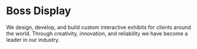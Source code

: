 # Boss Display

We design, develop, and build custom interactive exhibits for clients around the world. Through creativity, innovation, and reliability we have become a leader in our industry.
